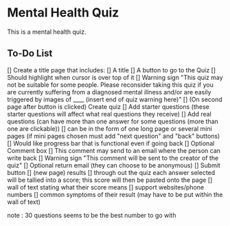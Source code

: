 # Mental Health Quiz
This is a mental health quiz.

## To-Do List
[] Create a title page that includes:
  [] A title
  [] A button to go to the Quiz
    [] Should highlight when cursor is over top of it
  [] Warning sign "This quiz may not be suitable for some people. Please reconsider taking this quiz if you are currently suffering from a diagnosed  mental illness and/or are easily triggered by images of ____ (insert end of quiz warning here)"
[] (On second page after button is clicked) Create quiz
  [] Add starter questions (these starter questions will affect what real questions they receive)
  [] Add real questions (can have more than one answer for some questions (more than one are clickable))
    [] can be in the form of one long page or several mini pages (if mini pages chosen must add "next question" and "back" buttons)
  [] Would like progress bar that is functional even if going back
  [] Optional Comment box
    [] This comment may send to an email where the person can write back
      [] Warning sign "This comment will be sent to the creator of the quiz"
      [] Optional return email (they can choose to be anonymous)
  [] Submit button
[] (new page) results
  [] through out the quiz each answer selected will be tallied into a score; this score will then be pasted onto the page
  [] wall of text stating what their score means
  [] support websites/phone numbers
  [] common symptoms of their result (may have to be put within the wall of text)

note : 30 questions seems to be the best number to go with
